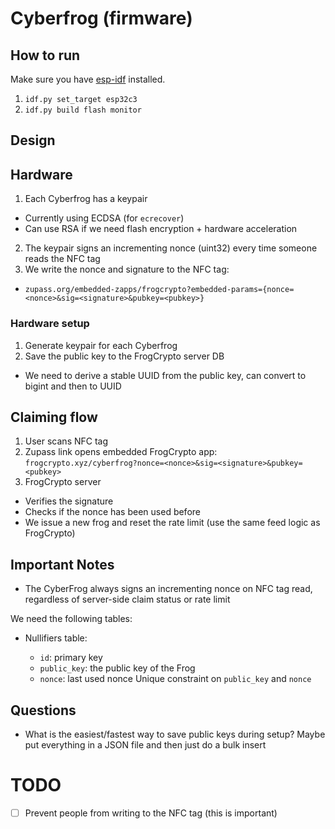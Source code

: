 # Cyberfrog (firmware)

## How to run

Make sure you have [esp-idf](https://github.com/espressif/esp-idf) installed.

1. `idf.py set_target esp32c3`
2. `idf.py build flash monitor`

## Design

## Hardware

1.  Each Cyberfrog has a keypair

- Currently using ECDSA (for `ecrecover`)
- Can use RSA if we need flash encryption + hardware acceleration

2. The keypair signs an incrementing nonce (uint32) every time someone reads the NFC tag
3. We write the nonce and signature to the NFC tag:

- `zupass.org/embedded-zapps/frogcrypto?embedded-params={nonce=<nonce>&sig=<signature>&pubkey=<pubkey>}`

### Hardware setup

1. Generate keypair for each Cyberfrog
2. Save the public key to the FrogCrypto server DB

- We need to derive a stable UUID from the public key, can convert to bigint and then to UUID

## Claiming flow

1. User scans NFC tag
2. Zupass link opens embedded FrogCrypto app: `frogcrypto.xyz/cyberfrog?nonce=<nonce>&sig=<signature>&pubkey=<pubkey>`
3. FrogCrypto server

- Verifies the signature
- Checks if the nonce has been used before
- We issue a new frog and reset the rate limit (use the same feed logic as FrogCrypto)

## Important Notes

- The CyberFrog always signs an incrementing nonce on NFC tag read, regardless of server-side claim status or rate limit

We need the following tables:

- Nullifiers table:

  - `id`: primary key
  - `public_key`: the public key of the Frog
  - `nonce`: last used nonce
    Unique constraint on `public_key` and `nonce`

## Questions

- What is the easiest/fastest way to save public keys during setup? Maybe put everything in a JSON file and then just do a bulk insert

# TODO

- [ ] Prevent people from writing to the NFC tag (this is important)

